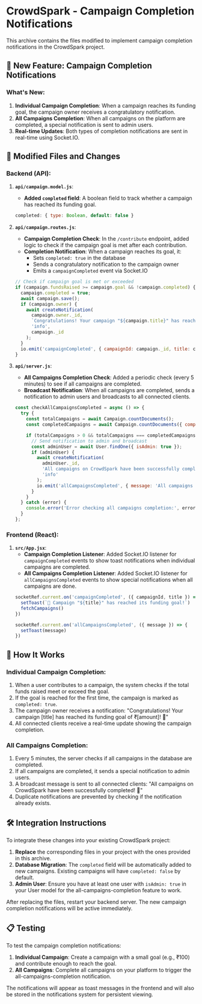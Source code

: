 # CrowdSpark - Campaign Completion Notifications

This archive contains the files modified to implement campaign completion notifications in the CrowdSpark project.

## 🎯 New Feature: Campaign Completion Notifications

### What's New:
1. **Individual Campaign Completion**: When a campaign reaches its funding goal, the campaign owner receives a congratulatory notification.
2. **All Campaigns Completion**: When all campaigns on the platform are completed, a special notification is sent to admin users.
3. **Real-time Updates**: Both types of completion notifications are sent in real-time using Socket.IO.

## 📁 Modified Files and Changes

### Backend (API):

1. **`api/campaign.model.js`**:
   - **Added `completed` field**: A boolean field to track whether a campaign has reached its funding goal.
   ```javascript
   completed: { type: Boolean, default: false }
   ```

2. **`api/campaign.routes.js`**:
   - **Campaign Completion Check**: In the `/contribute` endpoint, added logic to check if the campaign goal is met after each contribution.
   - **Completion Notification**: When a campaign reaches its goal, it:
     - Sets `completed: true` in the database
     - Sends a congratulatory notification to the campaign owner
     - Emits a `campaignCompleted` event via Socket.IO
   ```javascript
   // Check if campaign goal is met or exceeded
   if (campaign.fundsRaised >= campaign.goal && !campaign.completed) {
     campaign.completed = true;
     await campaign.save();
     if (campaign.owner) {
       await createNotification(
         campaign.owner._id,
         `Congratulations! Your campaign "${campaign.title}" has reached its funding goal of ₹${campaign.goal}! 🎉`,
         'info',
         campaign._id
       );
     }
     io.emit('campaignCompleted', { campaignId: campaign._id, title: campaign.title });
   }
   ```

3. **`api/server.js`**:
   - **All Campaigns Completion Check**: Added a periodic check (every 5 minutes) to see if all campaigns are completed.
   - **Broadcast Notification**: When all campaigns are completed, sends a notification to admin users and broadcasts to all connected clients.
   ```javascript
   const checkAllCampaignsCompleted = async () => {
     try {
       const totalCampaigns = await Campaign.countDocuments();
       const completedCampaigns = await Campaign.countDocuments({ completed: true });

       if (totalCampaigns > 0 && totalCampaigns === completedCampaigns) {
         // Send notification to admin and broadcast
         const adminUser = await User.findOne({ isAdmin: true });
         if (adminUser) {
           await createNotification(
             adminUser._id,
             'All campaigns on CrowdSpark have been successfully completed! 🎉',
             'info'
           );
           io.emit('allCampaignsCompleted', { message: 'All campaigns on CrowdSpark have been successfully completed! 🎉' });
         }
       }
     } catch (error) {
       console.error('Error checking all campaigns completion:', error);
     }
   };
   ```

### Frontend (React):

1. **`src/App.jsx`**:
   - **Campaign Completion Listener**: Added Socket.IO listener for `campaignCompleted` events to show toast notifications when individual campaigns are completed.
   - **All Campaigns Completion Listener**: Added Socket.IO listener for `allCampaignsCompleted` events to show special notifications when all campaigns are done.
   ```javascript
   socketRef.current.on('campaignCompleted', ({ campaignId, title }) => {
     setToast(`🎉 Campaign "${title}" has reached its funding goal!`)
     fetchCampaigns()
   })
   
   socketRef.current.on('allCampaignsCompleted', ({ message }) => {
     setToast(message)
   })
   ```

## 🚀 How It Works

### Individual Campaign Completion:
1. When a user contributes to a campaign, the system checks if the total funds raised meet or exceed the goal.
2. If the goal is reached for the first time, the campaign is marked as `completed: true`.
3. The campaign owner receives a notification: "Congratulations! Your campaign [title] has reached its funding goal of ₹[amount]! 🎉"
4. All connected clients receive a real-time update showing the campaign completion.

### All Campaigns Completion:
1. Every 5 minutes, the server checks if all campaigns in the database are completed.
2. If all campaigns are completed, it sends a special notification to admin users.
3. A broadcast message is sent to all connected clients: "All campaigns on CrowdSpark have been successfully completed! 🎉"
4. Duplicate notifications are prevented by checking if the notification already exists.

## 🛠 Integration Instructions

To integrate these changes into your existing CrowdSpark project:

1. **Replace** the corresponding files in your project with the ones provided in this archive.
2. **Database Migration**: The `completed` field will be automatically added to new campaigns. Existing campaigns will have `completed: false` by default.
3. **Admin User**: Ensure you have at least one user with `isAdmin: true` in your User model for the all-campaigns-completion feature to work.

After replacing the files, restart your backend server. The new campaign completion notifications will be active immediately.

## 📋 Testing

To test the campaign completion notifications:

1. **Individual Campaign**: Create a campaign with a small goal (e.g., ₹100) and contribute enough to reach the goal.
2. **All Campaigns**: Complete all campaigns on your platform to trigger the all-campaigns-completion notification.

The notifications will appear as toast messages in the frontend and will also be stored in the notifications system for persistent viewing.

